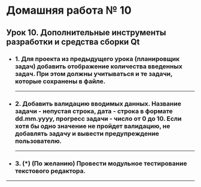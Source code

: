 # Домашняя работа № 10

## Урок 10. Дополнительные инструменты разработки и средства сборки Qt

- ### 1. Для проекта из предыдущего урока (планировщик задач) добавить отображение количества введенных задач. При этом должны учитываться и те задачи, которые сохранены в файле.

    -------------------------------
- ### 2. Добавить валидацию вводимых данных. Название задачи - непустая строка, дата - строка в формате dd.mm.yyyy, прогресс задачи - число от 0 до 10. Если хотя бы одно значение не пройдет валидацию, не добавлять задачу и вывести предупреждение пользователю.

    -------------------------------
- ### 3. (*) (По желанию) Провести модульное тестирование текстового редактора.

-------------------------------
